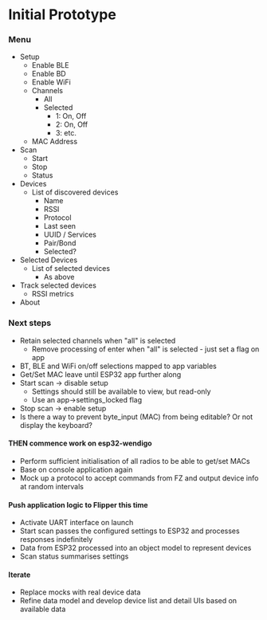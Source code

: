 # Initial Prototype

### Menu
* Setup
    * Enable BLE
    * Enable BD
    * Enable WiFi
    * Channels
        * All
        * Selected
            * 1: On, Off
            * 2: On, Off
            * 3: etc.
    * MAC Address
* Scan
    * Start
    * Stop
    * Status
* Devices
    * List of discovered devices
        * Name
        * RSSI
        * Protocol
        * Last seen
        * UUID / Services
        * Pair/Bond
        * Selected?
* Selected Devices
    * List of selected devices
        * As above
* Track selected devices
    * RSSI metrics
* About

### Next steps
* Retain selected channels when "all" is selected
  * Remove processing of enter when "all" is selected - just set a flag on app
* BT, BLE and WiFi on/off selections mapped to app variables
* Get/Set MAC leave until ESP32 app further along
* Start scan -> disable setup
    * Settings should still be available to view, but read-only
    * Use an app->settings_locked flag
* Stop scan -> enable setup
* Is there a way to prevent byte_input (MAC) from being editable? Or not display the keyboard?

#### THEN commence work on esp32-wendigo
* Perform sufficient initialisation of all radios to be able to get/set MACs
* Base on console application again
* Mock up a protocol to accept commands from FZ and output device info at random intervals

#### Push application logic to Flipper this time
* Activate UART interface on launch
* Start scan passes the configured settings to ESP32 and processes responses indefinitely
* Data from ESP32 processed into an object model to represent devices
* Scan status summarises settings

#### Iterate
* Replace mocks with real device data
* Refine data model and develop device list and detail UIs based on available data